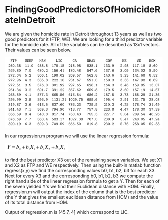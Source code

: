 # FindingGoodPredictorsOfHomicideRateInDetroit

We are given the homicide rate in Detroit throughout 13 years as well as two good predictors for it (FTP, WE). We are looking for a third predictor variable for the homicide rate. All of the variables can be described as 13x1 vectors. Their values can be seen below.

![ScreenShot](https://github.com/yiannissakk/FindingGoodPredictorsOfHomicideRateInDetroit/blob/master/img1.png)

In our regression.m program we will use the linear regression formula: 

![ScreenShot](https://github.com/yiannissakk/FindingGoodPredictorsOfHomicideRateInDetroit/blob/master/img2.png)

to find the best predictor X3 out of the remaining seven variables. We set X1 and X2 as FTP and WE respectively. Then using the built-in matlab function regress(x,y) we find the corresponding values b0, b1, b2, b3 for each X3. Next for every X3 and the corresponding b0, b1, b2, b3 we compute the right hand side of the linear regression formula to get a Y. Then for each of the seven yielded Y's we find their Euclidean distance with HOM. Finally, regression.m will output the index of the column that is the best predictor (the Y that gives the smallest euclidean distance from HOM) and the value of its total distance from HOM.

Output of regression.m is [45.7, 4] which correspond to LIC.
